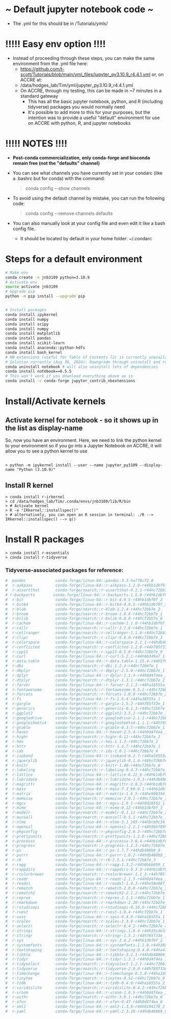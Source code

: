 # ~ Default jupyter notebook code ~
- The .yml for this should be in /Tutorials/ymls/

# !!!!!      Easy env option     !!!!
- Instead of proceeding through these steps, you can make the same environment from the .yml file here:
  - https://github.com/t-scott/Tutorials/blob/main/yml_files/jupyter_py3.10.9_r4.4.1.yml
    or, on ACCRE at: 
  - /data/hodges_lab/Tim/yml/jupyter_py3.10.9_r4.4.1.yml
  - On ACCRE, through my testing, this can be made in ~7 minutes in a standard gateway
    - This has all the basic jupyter notebook, python, and R (including tidyverse) packages you would normally need
    - It's possible to add more to this for your purposes, but the intention was to provide a useful "default" environment for use on ACCRE with python, R, and jupyter notebooks





# !!!!!      NOTES     !!!!
- **Post-conda commercialization, only conda-forge and bioconda remain free (not the "defaults" channel)**

- You can see what channels you have currently set in your condarc (like a .bashrc but for conda) with the command:
    > conda config --show channels

- To avoid using the default channel by mistake, you can run the following code:
    > conda config --remove channels defaults
  
-  You can also manually look at your config file and even edit it like a bash config file.
    -  It should be located by default in your home folder: ~/.condarc



# Steps for a default environment
```bash
# Make env
conda create -n jnb3109 python=3.10.9
# Activate env
source activate jnb3109
# Upgrade pip
python -m pip install --upgrade pip


# Install packages
conda install ipykernel
conda install numpy
conda install scipy
conda install numpy
conda install matplotlib
conda install pandas
conda install scikit-learn
conda install anaconda::python-hdfs
conda install bash_kernel
# NB extensions (useful for Table of Contents (2) is currently unavailable for notebook v.7)
# Solution currently (Aug 30, 2024): Downgrade through uninstall and redownload
conda uninstall notebook # will also uninstall lots of dependencies
conda install notebook==6.5.5
# This won't work if you download everything above as is 
conda install -c conda-forge jupyter_contrib_nbextensions   
```


# Install/Activate kernels
## Activate kernel for notebook - so it shows up in the list as display-name
So, now you have an environment. Here, we need to link the python kernel to your environment so if you go into a Jupyter Notebook on ACCRE, it will allow you to see a python kernel to use
##
    > python -m ipykernel install --user --name jupyter_py3109 --display-name "Python (3.10.9)"

## Install R kernel 
    > conda install r-irkernel
    > cd /data/hodges_lab/Tim/.conda/envs/jnb3109/lib/R/bin
    > # Activate kernel
    > R -e "IRkernel::installspec()"
    > # alternatively, you can open an R session in terminal: ./R --> IRkernel::installspec() --> q()

# Install R packages
    > conda install r-essentials
    > conda install r-tidyverse
### Tidyverse-associated packages for reference:
```R
#  pandoc             conda-forge/linux-64::pandoc-3.3-ha770c72_0 
#  r-askpass          conda-forge/linux-64::r-askpass-1.2.0-r44hb1dbf0f_1 
#  r-assertthat       conda-forge/noarch::r-assertthat-0.2.1-r44hc72bb7e_5 
# r-backports        conda-forge/linux-64::r-backports-1.5.0-r44hb1dbf0f_1 
#  r-bit              conda-forge/linux-64::r-bit-4.0.5-r44hb1dbf0f_2 
#  r-bit64            conda-forge/linux-64::r-bit64-4.0.5-r44hb1dbf0f_3 
#  r-blob             conda-forge/noarch::r-blob-1.2.4-r44hc72bb7e_2 
#  r-broom            conda-forge/noarch::r-broom-1.0.6-r44hc72bb7e_1 
#  r-bslib            conda-forge/noarch::r-bslib-0.8.0-r44hc72bb7e_0 
#  r-cachem           conda-forge/linux-64::r-cachem-1.1.0-r44hb1dbf0f_1 
#  r-callr            conda-forge/noarch::r-callr-3.7.6-r44hc72bb7e_1 
#  r-cellranger       conda-forge/noarch::r-cellranger-1.1.0-r44hc72bb7e_1007 
#  r-clipr            conda-forge/noarch::r-clipr-0.8.0-r44hc72bb7e_3 
#  r-colorspace       conda-forge/linux-64::r-colorspace-2.1_1-r44hdb488b9_0 
#  r-conflicted       conda-forge/noarch::r-conflicted-1.2.0-r44h785f33e_2 
#  r-cpp11            conda-forge/noarch::r-cpp11-0.5.0-r44hc72bb7e_0 
#  r-curl             conda-forge/linux-64::r-curl-5.2.1-r44h6b349a7_1 
#  r-data.table       conda-forge/linux-64::r-data.table-1.15.4-r44h5f06984_1 
#  r-dbi              conda-forge/noarch::r-dbi-1.2.3-r44hc72bb7e_1 
#  r-dbplyr           conda-forge/noarch::r-dbplyr-2.5.0-r44hc72bb7e_1 
#  r-dplyr            conda-forge/linux-64::r-dplyr-1.1.4-r44h0d4f4ea_1 
#  r-dtplyr           conda-forge/noarch::r-dtplyr-1.3.1-r44hc72bb7e_2 
#  r-farver           conda-forge/linux-64::r-farver-2.1.2-r44ha18555a_1 
#  r-fontawesome      conda-forge/noarch::r-fontawesome-0.5.2-r44hc72bb7e_1 
#  r-forcats          conda-forge/noarch::r-forcats-1.0.0-r44hc72bb7e_2 
#  r-fs               conda-forge/linux-64::r-fs-1.6.4-r44ha18555a_1 
#  r-gargle           conda-forge/noarch::r-gargle-1.5.2-r44h785f33e_1 
#  r-generics         conda-forge/noarch::r-generics-0.1.3-r44hc72bb7e_3 
#  r-ggplot2          conda-forge/noarch::r-ggplot2-3.5.1-r44hc72bb7e_1 
#  r-googledrive      conda-forge/noarch::r-googledrive-2.1.1-r44hc72bb7e_2 
#  r-googlesheets4    conda-forge/noarch::r-googlesheets4-1.1.1-r44h785f33e_2 
#  r-gtable           conda-forge/noarch::r-gtable-0.3.5-r44hc72bb7e_1 
#  r-haven            conda-forge/linux-64::r-haven-2.5.4-r44h0d4f4ea_1 
#  r-highr            conda-forge/noarch::r-highr-0.11-r44hc72bb7e_1 
#  r-hms              conda-forge/noarch::r-hms-1.1.3-r44hc72bb7e_2 
#  r-httr             conda-forge/noarch::r-httr-1.4.7-r44hc72bb7e_1 
#  r-ids              conda-forge/noarch::r-ids-1.0.1-r44hc72bb7e_4 
#  r-isoband          conda-forge/linux-64::r-isoband-0.2.7-r44ha18555a_3 
#  r-jquerylib        conda-forge/noarch::r-jquerylib-0.1.4-r44hc72bb7e_3 
#  r-knitr            conda-forge/noarch::r-knitr-1.48-r44hc72bb7e_0 
#  r-labeling         conda-forge/noarch::r-labeling-0.4.3-r44hc72bb7e_1 
#  r-lattice          conda-forge/linux-64::r-lattice-0.22_6-r44hb1dbf0f_1 
#  r-lubridate        conda-forge/linux-64::r-lubridate-1.9.3-r44hdb488b9_1 
#  r-magrittr         conda-forge/linux-64::r-magrittr-2.0.3-r44hb1dbf0f_3 
#  r-mass             conda-forge/linux-64::r-mass-7.3_60.0.1-r44hb1dbf0f_1 
#  r-matrix           conda-forge/linux-64::r-matrix-1.6_5-r44he966344_1 
#  r-memoise          conda-forge/noarch::r-memoise-2.0.1-r44hc72bb7e_3 
#  r-mgcv             conda-forge/linux-64::r-mgcv-1.9_1-r44h0d28552_1 
#  r-mime             conda-forge/linux-64::r-mime-0.12-r44hb1dbf0f_3 
#  r-modelr           conda-forge/noarch::r-modelr-0.1.11-r44hc72bb7e_2 
#  r-munsell          conda-forge/noarch::r-munsell-0.5.1-r44hc72bb7e_1 
#  r-nlme             conda-forge/linux-64::r-nlme-3.1_165-r44hbcb9c34_1 
#  r-openssl          conda-forge/linux-64::r-openssl-2.2.1-r44h5bbf899_0 
#  r-pkgconfig        conda-forge/noarch::r-pkgconfig-2.0.3-r44hc72bb7e_4 
#  r-prettyunits      conda-forge/noarch::r-prettyunits-1.2.0-r44hc72bb7e_1 
#  r-processx         conda-forge/linux-64::r-processx-3.8.4-r44hb1dbf0f_1 
#  r-progress         conda-forge/noarch::r-progress-1.2.3-r44hc72bb7e_1 
#  r-ps               conda-forge/linux-64::r-ps-1.7.7-r44hdb488b9_0 
#  r-purrr            conda-forge/linux-64::r-purrr-1.0.2-r44hdb488b9_1 
#  r-r6               conda-forge/noarch::r-r6-2.5.1-r44hc72bb7e_3 
#  r-ragg             conda-forge/linux-64::r-ragg-1.3.2-r44h6bbb899_1 
#  r-rappdirs         conda-forge/linux-64::r-rappdirs-0.3.3-r44hb1dbf0f_3 
#  r-rcolorbrewer     conda-forge/noarch::r-rcolorbrewer-1.1_3-r44h785f33e_3 
#  r-readr            conda-forge/linux-64::r-readr-2.1.5-r44h0d4f4ea_1 
#  r-readxl           conda-forge/linux-64::r-readxl-1.4.3-r44he58e087_1 
#  r-rematch          conda-forge/noarch::r-rematch-2.0.0-r44hc72bb7e_1 
#  r-rematch2         conda-forge/noarch::r-rematch2-2.1.2-r44hc72bb7e_4 
#  r-reprex           conda-forge/noarch::r-reprex-2.1.1-r44hc72bb7e_1 
#  r-rmarkdown        conda-forge/noarch::r-rmarkdown-2.28-r44hc72bb7e_0 
#  r-rstudioapi       conda-forge/noarch::r-rstudioapi-0.16.0-r44hc72bb7e_1 
#  r-rvest            conda-forge/noarch::r-rvest-1.0.4-r44hc72bb7e_1 
#  r-sass             conda-forge/linux-64::r-sass-0.4.9-r44ha18555a_1 
#  r-scales           conda-forge/noarch::r-scales-1.3.0-r44hc72bb7e_1 
#  r-selectr          conda-forge/noarch::r-selectr-0.4_2-r44hc72bb7e_4 
#  r-stringi          conda-forge/linux-64::r-stringi-1.8.4-r44h33cde33_3 
#  r-stringr          conda-forge/noarch::r-stringr-1.5.1-r44h785f33e_1 
#  r-sys              conda-forge/linux-64::r-sys-3.4.2-r44hb1dbf0f_2 
#  r-systemfonts      conda-forge/linux-64::r-systemfonts-1.1.0-r44h38d38ca_1 
#  r-textshaping      conda-forge/linux-64::r-textshaping-0.4.0-r44ha47bcaa_2 
#  r-tibble           conda-forge/linux-64::r-tibble-3.2.1-r44hdb488b9_3 
#  r-tidyr            conda-forge/linux-64::r-tidyr-1.3.1-r44h0d4f4ea_1 
#  r-tidyselect       conda-forge/noarch::r-tidyselect-1.2.1-r44hc72bb7e_1 
#  r-tidyverse        conda-forge/noarch::r-tidyverse-2.0.0-r44h785f33e_2 
#  r-timechange       conda-forge/linux-64::r-timechange-0.3.0-r44ha18555a_1 
#  r-tinytex          conda-forge/noarch::r-tinytex-0.52-r44hc72bb7e_0 
#  r-tzdb             conda-forge/linux-64::r-tzdb-0.4.0-r44ha18555a_2 
#  r-viridislite      conda-forge/noarch::r-viridislite-0.4.2-r44hc72bb7e_2 
#  r-vroom            conda-forge/linux-64::r-vroom-1.6.5-r44h0d4f4ea_1 
#  r-withr            conda-forge/noarch::r-withr-3.0.1-r44hc72bb7e_0 
#  r-xfun             conda-forge/linux-64::r-xfun-0.47-r44h0d4f4ea_0 
#  r-xml2             conda-forge/linux-64::r-xml2-1.3.6-r44h8194278_2 
#  r-yaml             conda-forge/linux-64::r-yaml-2.3.10-r44hdb488b9_0 
```
